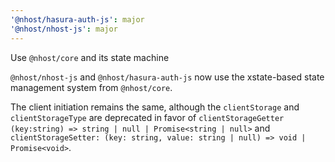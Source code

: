 ```yaml
---
'@nhost/hasura-auth-js': major
'@nhost/nhost-js': major
---
```


Use `@nhost/core` and its state machine

`@nhost/nhost-js` and `@nhost/hasura-auth-js` now use the xstate-based state management system from `@nhost/core`.

The client initiation remains the same, although the `clientStorage` and `clientStorageType` are deprecated in favor of `clientStorageGetter (key:string) => string | null | Promise<string | null>` and `clientStorageSetter: (key: string, value: string | null) => void | Promise<void>`.
